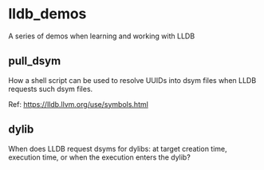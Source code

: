 # lldb_demos
A series of demos when learning and working with LLDB


## pull_dsym

How a shell script can be used to resolve UUIDs into dsym files when LLDB requests such dsym files.

Ref: https://lldb.llvm.org/use/symbols.html


## dylib

When does LLDB request dsyms for dylibs: at target creation time, execution time, or when the execution enters the dylib?
